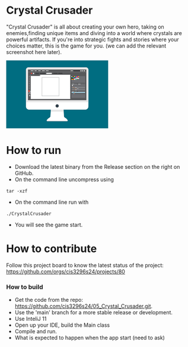 # Crystal Crusader 
"Crystal Crusader" is all about creating your own hero, taking on enemies,finding unique items and diving into a world where crystals are powerful artifacts. If you're into strategic fights and stories where your choices matter, this is the game for you.
(we can add the relevant screenshot here later).

![This is a screenshot.](images.png)
# How to run 
- Download the latest binary from the Release section on the right on GitHub.  
- On the command line uncompress using
```
tar -xzf  
```
- On the command line run with
```
./CrystalCrusader 
```
- You will see the game start. 

# How to contribute
Follow this project board to know the latest status of the project: https://github.com/orgs/cis3296s24/projects/80

### How to build
- Get the code from the repo: https://github.com/cis3296s24/05_Crystal_Crusader.git.
- Use the 'main' branch for a more stable release or development.
- Use InteliJ 11 
- Open up your IDE, build the Main class
- Compile and run.
- What is expected to happen when the app start (need to ask)

